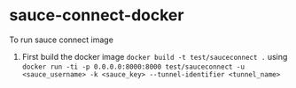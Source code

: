 # sauce-connect-docker
To run sauce connect image 
1. First build the docker image `docker build -t test/sauceconnect .`
using `docker run -ti -p 0.0.0.0:8000:8000 test/sauceconnect -u <sauce_username> -k <sauce_key> --tunnel-identifier <tunnel_name>`
